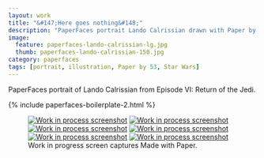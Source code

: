 ```yaml
---
layout: work
title: "&#147;Here goes nothing&#148;"
description: "PaperFaces portrait Lando Calrissian drawn with Paper by 53 on an iPad."
image: 
  feature: paperfaces-lando-calrissian-lg.jpg
  thumb: paperfaces-lando-calrissian-150.jpg
category: paperfaces
tags: [portrait, illustration, Paper by 53, Star Wars]
---
```


PaperFaces portrait of Lando Calrissian from Episode VI: Return of the Jedi.

{% include paperfaces-boilerplate-2.html %}

<figure class="third">
	<a href="{{ site.url }}/images/paperfaces-lando-calrissian-process-1-lg.jpg"><img src="{{ site.url }}/images/paperfaces-lando-calrissian-process-1-600.jpg" alt="Work in process screenshot"></a>
	<a href="{{ site.url }}/images/paperfaces-lando-calrissian-process-2-lg.jpg"><img src="{{ site.url }}/images/paperfaces-lando-calrissian-process-2-600.jpg" alt="Work in process screenshot"></a>
	<a href="{{ site.url }}/images/paperfaces-lando-calrissian-process-3-lg.jpg"><img src="{{ site.url }}/images/paperfaces-lando-calrissian-process-3-600.jpg" alt="Work in process screenshot"></a>
	<a href="{{ site.url }}/images/paperfaces-lando-calrissian-process-4-lg.jpg"><img src="{{ site.url }}/images/paperfaces-lando-calrissian-process-4-600.jpg" alt="Work in process screenshot"></a>
	<a href="{{ site.url }}/images/paperfaces-lando-calrissian-process-5-lg.jpg"><img src="{{ site.url }}/images/paperfaces-lando-calrissian-process-5-600.jpg" alt="Work in process screenshot"></a>
	<a href="{{ site.url }}/images/paperfaces-lando-calrissian-process-6-lg.jpg"><img src="{{ site.url }}/images/paperfaces-lando-calrissian-process-6-600.jpg" alt="Work in process screenshot"></a>
	<figcaption>Work in progress screen captures Made with Paper.</figcaption>
</figure>